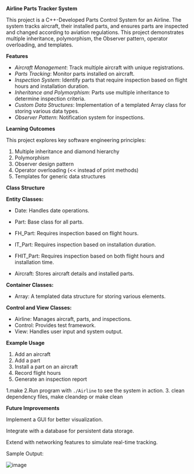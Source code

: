 **Airline Parts Tracker System**

This project is a C++-Developed Parts Control System for an Airline. The system tracks aircraft, their installed parts, and ensures parts are inspected and changed according to aviation regulations. This project demonstrates multiple inheritance, polymorphism, the Observer pattern, operator overloading, and templates.

**Features**

- _Aircraft Management_: Track multiple aircraft with unique registrations.
- _Parts Tracking_: Monitor parts installed on aircraft.
- _Inspection System_: Identify parts that require inspection based on flight hours and installation duration.
- _Inheritance and Polymorphism_: Parts use multiple inheritance to determine inspection criteria.
- _Custom Data Structures_: Implementation of a templated Array class for storing various data types.
- _Observer Pattern_: Notification system for inspections.

**Learning Outcomes**

This project explores key software engineering principles:

1. Multiple inheritance and diamond hierarchy
2. Polymorphism
3. Observer design pattern
4. Operator overloading (<< instead of print methods)
5. Templates for generic data structures

**Class Structure**

**Entity Classes:**

- Date: Handles date operations.

- Part: Base class for all parts.
- FH_Part: Requires inspection based on flight hours.
- IT_Part: Requires inspection based on installation duration.
- FHIT_Part: Requires inspection based on both flight hours and installation time.
- Aircraft: Stores aircraft details and installed parts.

**Container Classes:**

- Array<T>: A templated data structure for storing various elements.

**Control and View Classes:**
  
- Airline: Manages aircraft, parts, and inspections.
- Control: Provides test framework.
- View: Handles user input and system output.

**Example Usage**

1. Add an aircraft
2. Add a part
3. Install a part on an aircraft
4. Record flight hours
5. Generate an inspection report

1.make
2.Run program with `./Airline` to see the system in action.
3. clean dependency files, make cleandep or make clean

**Future Improvements**

Implement a GUI for better visualization.

Integrate with a database for persistent data storage.

Extend with networking features to simulate real-time tracking.

Sample Output:


![image](https://github.com/user-attachments/assets/0a649d05-af93-4a85-b96e-587d2b06ae6a)


